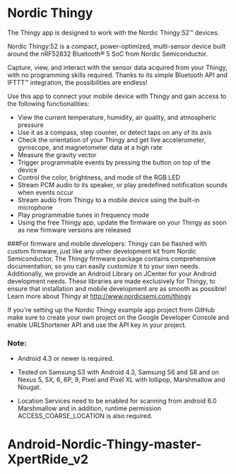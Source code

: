 # Nordic Thingy
The Thingy app is designed to work with the Nordic Thingy:52™ devices.

Nordic Thingy:52 is a compact, power-optimized, multi-sensor device built around the nRF52832 Bluetooth® 5 SoC from Nordic Semiconductor.

Capture, view, and interact with the sensor data acquired from your Thingy, with no programming skills required. 
Thanks to its simple Bluetooth API and IFTTT™ integration, the possibilities are endless! 

Use this app to connect your mobile device with Thingy and gain access to the following functionalities:
* View the current temperature, humidity, air quality, and atmospheric pressure
* Use it as a compass, step counter, or detect taps on any of its axis
* Check the orientation of your Thingy and get live accelerometer, gyroscope, and magnetometer data at a high rate
* Measure the gravity vector
* Trigger programmable events by pressing the button on top of the device
* Control the color, brightness, and mode of the RGB LED
* Stream PCM audio to its speaker, or play predefined notification sounds when events occur
* Stream audio from Thingy to a mobile device using the built-in microphone
* Play programmable tunes in frequency mode
* Using the free Thingy app, update the firmware on your Thingy as soon as new firmware versions are released

###For firmware and mobile developers:
Thingy can be flashed with custom firmware, just like any other development kit from Nordic Semiconductor. 
The Thingy firmware package contains comprehensive documentation, so you can easily customize it to your own needs.
Additionally, we provide an Android Library on JCenter for your Android development needs. 
These libraries are made exclusively for Thingy, to ensure that installation and mobile development are as smooth as possible!
Learn more about Thingy at http://www.nordicsemi.com/thingy

If you're setting up the Nordic Thingy example app project from GitHub make sure to create your own 
project on the Google Developer Console and enable URLShortener API and use the API key in your project.

### Note:

* Android 4.3 or newer is required.

* Tested on Samsung S3 with Android 4.3, Samsung S6 and S8 and on Nexus 5, 5X, 6, 6P, 9, Pixel and 
Pixel XL with lollipop, Marshmallow and Nougat.

* Location Services need to be enabled for scanning from android 6.0 Marshmallow and in addition, 
runtime permission ACCESS_COARSE_LOCATION is also required.
# Android-Nordic-Thingy-master-XpertRide_v2
